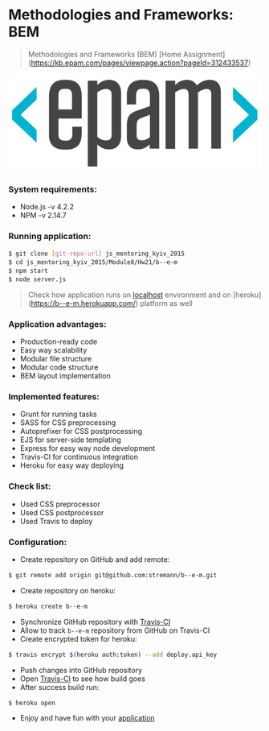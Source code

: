 # Methodologies and Frameworks: BEM

> Methodologies and Frameworks (BEM) [Home Assignment] (https://kb.epam.com/pages/viewpage.action?pageId=312433537)

![front-end-automation](preview.png)

### System requirements:
- Node.js -v 4.2.2
- NPM -v 2.14.7

### Running application:
```sh
$ git clone [git-repo-url] js_mentoring_kyiv_2015
$ cd js_mentoring_kyiv_2015/Module8/Hw21/b--e-m
$ npm start
$ node server.js
```
> Check how application runs on [localhost](http://localhost:3000/) environment and on [heroku] (https://b--e-m.herokuapp.com/) platform as well

### Application advantages:
- Production-ready code
- Easy way scalability
- Modular file structure
- Modular code structure
- BEM layout implementation

### Implemented features:
- Grunt for running tasks
- SASS for CSS preprocessing
- Autoprefixer for CSS postprocessing
- EJS for server-side templating
- Express for easy way node development
- Travis-CI for continuous integration
- Heroku for easy way deploying

### Check list:
- Used CSS preprocessor
- Used CSS postprocessor
- Used Travis to deploy

### Configuration:
- Create repository on GitHub and add remote: 
```sh
$ git remote add origin git@github.com:stremann/b--e-m.git
```
- Create repository on heroku: 
```sh
$ heroku create b--e-m
```
- Synchronize GitHub repository with [Travis-CI](https://travis-ci.org/profile/stremann)
- Allow to track `b--e-m` repository from GitHub on Travis-CI
- Create encrypted token for heroku: 
```sh
$ travis encrypt $(heroku auth:token) --add deploy.api_key
```
- Push changes into GitHub repository
- Open [Travis-CI](https://travis-ci.org/) to see how build goes
- After success build run:
```sh
$ heroku open
```
- Enjoy and have fun with your [application](https://b--e-m.herokuapp.com/)